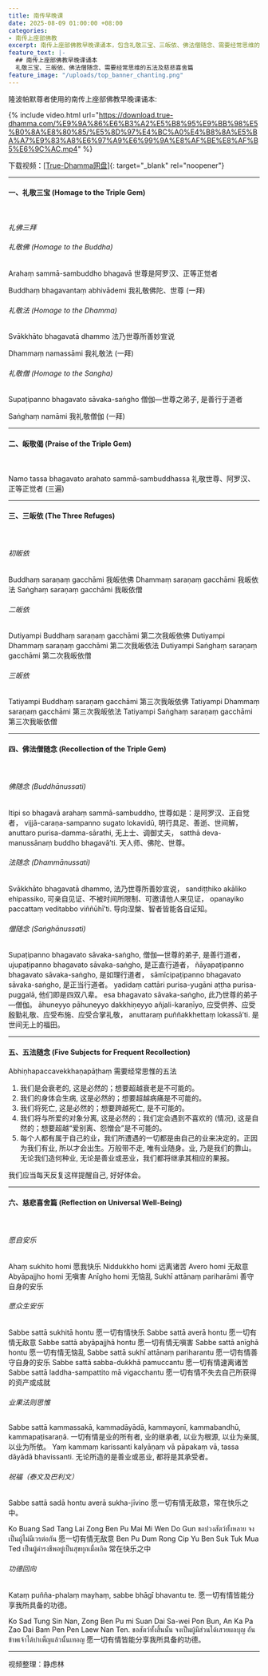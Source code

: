 ```yaml
---
title: 南传早晚课
date: 2025-08-09 01:00:00 +08:00
categories:
- 南传上座部佛教
excerpt: 南传上座部佛教早晚课诵本，包含礼敬三宝、三皈依、佛法僧随念、需要经常思维的五法及慈悲喜舍篇。是南传上座部佛教最经典的核心念诵内容，也是修习佛法僧随念、慈悲观、建立正见和正思维的关键法门。
feature_text: |-
  ## 南传上座部佛教早晚课诵本
  礼敬三宝、三皈依、佛法僧随念、需要经常思维的五法及慈悲喜舍篇
feature_image: "/uploads/top_banner_chanting.png"
---
```


隆波帕默尊者使用的南传上座部佛教早晚课诵本:

{% include video.html url="https://download.true-dhamma.com/%E9%9A%86%E6%B3%A2%E5%B8%95%E9%BB%98%E5%B0%8A%E8%80%85/%E5%8D%97%E4%BC%A0%E4%B8%8A%E5%BA%A7%E9%83%A8%E6%97%A9%E6%99%9A%E8%AF%BE%E8%AF%B5%E6%9C%AC.mp4" %}

下载视频：[\[True-Dhamma网盘\]](https://download.true-dhamma.com/%E9%9A%86%E6%B3%A2%E5%B8%95%E9%BB%98%E5%B0%8A%E8%80%85/%E5%8D%97%E4%BC%A0%E4%B8%8A%E5%BA%A7%E9%83%A8%E6%97%A9%E6%99%9A%E8%AF%BE%E8%AF%B5%E6%9C%AC.mp4){: target="_blank" rel="noopener"}

---

#### 一、礼敬三宝 (Homage to the Triple Gem)

&nbsp;

*礼佛三拜*

###### 礼敬佛 (Homage to the Buddha)

Arahaṃ sammā-sambuddho bhagavā 世尊是阿罗汉、正等正觉者

Buddhaṃ bhagavantaṃ abhivādemi 我礼敬佛陀、世尊 (一拜)

###### 礼敬法 (Homage to the Dhamma)

Svākkhāto bhagavatā dhammo 法乃世尊所善妙宣说

Dhammaṃ namassāmi 我礼敬法 (一拜)

###### 礼敬僧 (Homage to the Sangha)

Supaṭipanno bhagavato sāvaka-saṅgho 僧伽—世尊之弟子, 是善行于道者

Saṅghaṃ namāmi 我礼敬僧伽 (一拜)

---

#### 二、皈敬偈 (Praise of the Triple Gem)

&nbsp;

Namo tassa bhagavato arahato sammā-sambuddhassa 礼敬世尊、阿罗汉、正等正觉者 (三遍)

---

#### 三、三皈依 (The Three Refuges)

&nbsp;

###### 初皈依

Buddhaṃ saraṇaṃ gacchāmi 我皈依佛 Dhammaṃ saraṇaṃ gacchāmi 我皈依法 Saṅghaṃ saraṇaṃ gacchāmi 我皈依僧

###### 二皈依

Dutiyampi Buddhaṃ saraṇaṃ gacchāmi 第二次我皈依佛 Dutiyampi Dhammaṃ saraṇaṃ gacchāmi 第二次我皈依法 Dutiyampi Saṅghaṃ saraṇaṃ gacchāmi 第二次我皈依僧

###### 三皈依

Tatiyampi Buddhaṃ saraṇaṃ gacchāmi 第三次我皈依佛 Tatiyampi Dhammaṃ saraṇaṃ gacchāmi 第三次我皈依法 Tatiyampi Saṅghaṃ saraṇaṃ gacchāmi 第三次我皈依僧

---

#### 四、佛法僧随念 (Recollection of the Triple Gem)

&nbsp;

###### 佛随念 (Buddhānussati)

Itipi so bhagavā arahaṃ sammā-sambuddho, 世尊如是：是阿罗汉、正自觉者， vijjā-caraṇa-sampanno sugato lokavidū, 明行具足、善逝、世间解， anuttaro purisa-damma-sārathi, 无上士、调御丈夫， satthā deva-manussānaṃ buddho bhagavā’ti. 天人师、佛陀、世尊。

###### 法随念 (Dhammānussati)

Svākkhāto bhagavatā dhammo, 法乃世尊所善妙宣说， sandiṭṭhiko akāliko ehipassiko, 可亲自见证、不被时间所限制、可邀请他人来见证， opanayiko paccattaṃ veditabbo viññūhī’ti. 导向涅槃、智者皆能各自证知。

###### 僧随念 (Saṅghānussati)

Supaṭipanno bhagavato sāvaka-saṅgho, 僧伽—世尊的弟子, 是善行道者， ujupaṭipanno bhagavato sāvaka-saṅgho, 是正直行道者， ñāyapaṭipanno bhagavato sāvaka-saṅgho, 是如理行道者， sāmīcipaṭipanno bhagavato sāvaka-saṅgho, 是正当行道者。 yadidaṃ cattāri purisa-yugāni aṭṭha purisa-puggalā, 他们即是四双八辈。 esa bhagavato sāvaka-saṅgho, 此乃世尊的弟子—僧伽。 āhuneyyo pāhuneyyo dakkhiṇeyyo añjali-karaṇīyo, 应受供养、应受殷勤礼敬、应受布施、应受合掌礼敬， anuttaraṃ puññakkhettaṃ lokassā’ti. 是世间无上的福田。

---

#### 五、五法随念 (Five Subjects for Frequent Recollection)

Abhiṇhapaccavekkhaṇapāṭhaṃ 需要经常思惟的五法

1. 我们是会衰老的, 这是必然的；想要超越衰老是不可能的。
2. 我们的身体会生病, 这是必然的；想要超越病痛是不可能的。
3. 我们将死亡, 这是必然的；想要跨越死亡, 是不可能的。
4. 我们将与所爱的对象分离, 这是必然的；我们定会遇到不喜欢的 (情况), 这是自然的；想要超越“爱别离、怨憎会”是不可能的。
5. 每个人都有属于自己的业，我们所遭遇的一切都是由自己的业来决定的。正因为我们有业, 所以才会出生。万般带不走, 唯有业随身。业, 乃是我们的靠山。无论我们造何种业, 无论是善业或恶业，我们都将继承其相应的果报。

我们应当每天反复这样提醒自己, 好好体会。

---

#### 六、慈悲喜舍篇 (Reflection on Universal Well-Being)

&nbsp;

###### 愿自安乐

Ahaṃ sukhito homi 愿我快乐 Niddukkho homi 远离诸苦 Avero homi 无敌意 Abyāpajjho homi 无嗔害 Anīgho homi 无恼乱 Sukhī attānaṃ pariharāmi 善守自身的安乐

###### 愿众生安乐

Sabbe sattā sukhitā hontu 愿一切有情快乐 Sabbe sattā averā hontu 愿一切有情无敌意 Sabbe sattā abyāpajjhā hontu 愿一切有情无嗔害 Sabbe sattā anīghā hontu 愿一切有情无恼乱 Sabbe sattā sukhī attānaṃ pariharantu 愿一切有情善守自身的安乐 Sabbe sattā sabba-dukkhā pamuccantu 愿一切有情速离诸苦 Sabbe sattā laddha-sampattito mā vigacchantu 愿一切有情不失去自己所获得的资产或成就

###### 业果法则思惟

Sabbe sattā kammassakā, kammadāyādā, kammayonī, kammabandhū, kammapaṭisaraṇā. 一切有情是业的所有者, 业的继承者, 以业为根源, 以业为亲属, 以业为所依。 Yaṃ kammaṃ karissanti kalyāṇaṃ vā pāpakaṃ vā, tassa dāyādā bhavissanti. 无论所造的是善业或恶业, 都将是其承受者。

###### 祝福（泰文及巴利文）

Sabbe sattā sadā hontu averā sukha-jīvino 愿一切有情无敌意，常在快乐之中。

Ko Buang Sad Tang Lai Zong Ben Pu Mai Mi Wen Do Gun ขอปวงสัตว์ทั้งหลาย จงเป็นผู้ไม่มีเวรต่อกัน 愿一切有情无敌意 Ben Pu Dum Rong Cip Yu Ben Suk Tuk Mua Ted เป็นผู้ดำรงชีพอยู่เป็นสุขทุกเมื่อเถิด 常在快乐之中

###### 功德回向

Kataṃ puñña-phalaṃ mayhaṃ, sabbe bhāgī bhavantu te. 愿一切有情皆能分享我所具备的功德。

Ko Sad Tung Sin Nan, Zong Ben Pu mi Suan Dai Sa-wei Pon Bun, An Ka Pa Zao Dai Bam Pen Pen Laew Nan Ten. ขอสัตว์ทั้งสิ้นนั้น จงเป็นผู้มีส่วนได้เสวยผลบุญ อันข้าพเจ้าได้บำเพ็ญแล้วนั้นเทอญ 愿一切有情皆能分享我所具备的功德。

---

视频整理：静虑林
